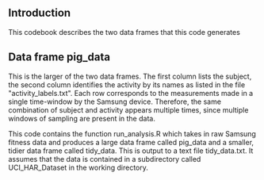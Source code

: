 ## Introduction

This codebook describes the two data frames that this code generates

## Data frame pig_data


This is the larger of the two data frames. The first column lists the subject, the second column identifies the activity by its names as listed in the file "activity_labels.txt". Each row corresponds to the measurements made in a single time-window by the Samsung device. Therefore, the same combination of subject and activity appears multiple times, since multiple windows of sampling are present in the data.


This code contains the function run_analysis.R which takes in raw Samsung fitness data and produces a large data frame called pig_data and a smaller, tidier data frame called tidy_data. This is output to a text file tidy_data.txt. It assumes that the data is contained in a subdirectory called UCI_HAR_Dataset in the working directory.



